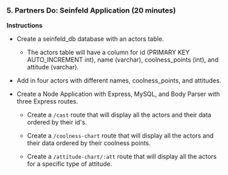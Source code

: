 ### 5. Partners Do: Seinfeld Application (20 minutes)

**Instructions**

* Create a seinfeld_db database with an actors table.

	* The actors table will have a column for id (PRIMARY KEY AUTO_INCREMENT int), name (varchar), coolness_points (int), and attitude (varchar).

* Add in four actors with different names, coolness_points, and attitudes.

* Create a Node Application with Express, MySQL, and Body Parser with three Express routes.

	* Create a `/cast` route that will display all the actors and their data ordered by their id's.

	* Create a `/coolness-chart` route that will display all the actors and their data ordered by their coolness points.

	* Create a `/attitude-chart/:att` route that will display all the actors for a specific type of attitude.